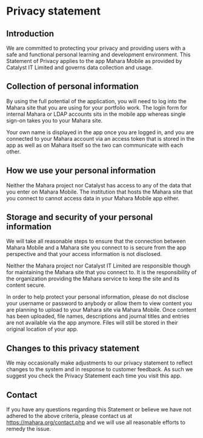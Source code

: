 # Privacy statement

## Introduction

We are committed to protecting your privacy and providing users with a safe and functional personal learning and development environment. This Statement of Privacy applies to the app Mahara Mobile as provided by Catalyst IT Limited and governs data collection and usage.

## Collection of personal information

By using the full potential of the application, you will need to log into the Mahara site that you are using for your portfolio work. The login form for internal Mahara or LDAP accounts sits in the mobile app whereas single sign-on takes you to your Mahara site.

Your own name is displayed in the app once you are logged in, and you are connected to your Mahara account via an access token that is stored in the app as well as on Mahara itself so the two can communicate with each other.

## How we use your personal information

Neither the Mahara project nor Catalyst has access to any of the data that you enter on Mahara Mobile. The institution that hosts the Mahara site that you connect to cannot access data in your Mahara Mobile app either.

## Storage and security of your personal information

We will take all reasonable steps to ensure that the connection between Mahara Mobile and a Mahara site you connect to is secure from the app perspective and that your access information is not disclosed.

Neither the Mahara project nor Catalyst IT Limited are responsible though for maintaining the Mahara site that you connect to. It is the responsibility of the organization providing the Mahara service to keep the site and its content secure.

In order to help protect your personal information, please do not disclose your username or password to anybody or allow them to view content you are planning to upload to your Mahara site via Mahara Mobile. Once content has been uploaded, file names, descriptions and journal titles and entries are not available via the app anymore. Files will still be stored in their original location of your app.

## Changes to this privacy statement

We may occasionally make adjustments to our privacy statement to reflect changes to the system and in response to customer feedback. As such we suggest you check the Privacy Statement each time you visit this app.

## Contact

If you have any questions regarding this Statement or believe we have not adhered to the above criteria, please contact us at https://mahara.org/contact.php and we will use all reasonable efforts to remedy the issue.
